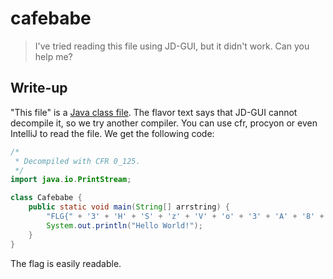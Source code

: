 # cafebabe

> I've tried reading this file using JD-GUI, but it didn't work. Can you help me?

## Write-up

"This file" is a [Java class file](Cafebabe.class). The flavor text says that JD-GUI cannot decompile it, so we try another compiler. You can use cfr, procyon or even IntelliJ to read the file. We get the following code:

```java
/*
 * Decompiled with CFR 0_125.
 */
import java.io.PrintStream;

class Cafebabe {
    public static void main(String[] arrstring) {
        "FLG{" + '3' + 'H' + 'S' + 'z' + 'V' + 'o' + '3' + 'A' + '8' + 'y' + 'E' + 'A' + 'D' + 'o' + '5' + 'X' + 'V' + 'C' + 'f' + 'X' + 'u' + 'w' + 'b' + 'c' + 'n' + '1' + 'y' + 'f' + 'p' + 'J' + 'q' + 'G' + 'x' + 'v' + 'A' + 'E' + 'C' + '4' + 'e' + '5' + 'A' + 'u' + '5' + 'c' + '}';
        System.out.println("Hello World!");
    }
}
```

The flag is easily readable.
